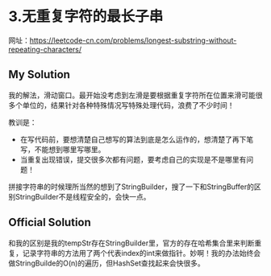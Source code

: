 # 3.无重复字符的最长子串
网址：https://leetcode-cn.com/problems/longest-substring-without-repeating-characters/



## My Solution

我的解法，滑动窗口。最开始没考虑到左滑是要根据重复字符所在位置来滑可能很多个单位的，结果针对各种特殊情况写特殊处理代码，浪费了不少时间！

教训是：

- 在写代码前，要想清楚自己想写的算法到底是怎么运作的，想清楚了再下笔写，不能想到哪里写哪里。
- 当重复出现错误，提交很多次都有问题，要考虑自己的实现是不是哪里有问题！

拼接字符串的时候理所当然的想到了StringBuilder，搜了一下和StringBuffer的区别StringBuilder不是线程安全的，会快一点。



## Official Solution

和我的区别是我的tempStr存在StringBuilder里，官方的存在哈希集合里来判断重复，记录字符串的方法用了两个代表index的int来做指针。妙啊！我的办法始终会做StringBuilde的O(n)的遍历，但HashSet查找起来会快很多。